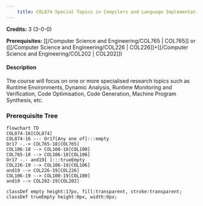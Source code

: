 ```yaml
---
    title: COL874 Special Topics in Compilers and Language Implementation
---
```

**Credits:** 3 (3-0-0)



**Prerequisites:** [[/Computer Science and Engineering/COL765 | COL765]] or ([[/Computer Science and Engineering/COL226 | COL226]]+[[/Computer Science and Engineering/COL202 | COL202]])

#### Description 
The course will focus on one or more specialised research topics such as Runtime Environments, Dynamic Analysis, Runtime Monitoring and Verification, Code Optimisation, Code Generation, Machine Program Synthesis, etc.

### Prerequisite Tree

```mermaid
flowchart TD
COL874-16[COL874]
COL874-16 --- Or17[Any one of]:::empty
Or17 -.-> COL765-18[COL765]
COL106-18 --> COL100-18[COL100]
COL765-18 --> COL106-18[COL106]
Or17 -.- and19[ ]:::trueEmpty
COL226-19 --> COL106-19[COL106]
and19 --> COL226-19[COL226]
COL106-19 --> COL100-19[COL100]
and19 --> COL202-19[COL202]

classDef empty height:17px, fill:transparent, stroke:transparent;
classDef trueEmpty height:0px, width:0px;
```